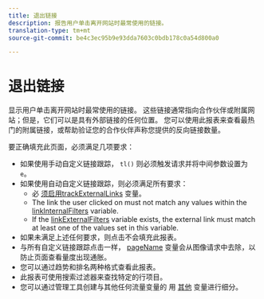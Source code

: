 ```yaml
---
title: 退出链接
description: 报告用户单击离开网站时最常使用的链接。
translation-type: tm+mt
source-git-commit: be4c3ec95b9e93dda7603c0bdb178c0a54d800a0

---
```



# 退出链接

显示用户单击离开网站时最常使用的链接。 这些链接通常指向合作伙伴或附属网站；但是，它们可以是具有外部链接的任何位置。 您可以使用此报表来查看最热门的附属链接，或帮助验证您的合作伙伴声称您提供的反向链接数量。

要正确填充此页面，必须满足几项要求：
* 如果使用手动自定义链接跟踪， `tl()` 则必须触发请求并将中间参数设置为 `e`。
* 如果使用自动自定义链接跟踪，则必须满足所有要求：
   * 必 [须启用trackExternalLinks](/help/implement/vars/config-vars/trackexternallinks.md) 变量。
   * The link the user clicked on must not match any values within the [linkInternalFilters](/help/implement/vars/config-vars/linkinternalfilters.md) variable.
   * If the [linkExternalFilters](/help/implement/vars/config-vars/linkexternalfilters.md) variable exists, the external link must match at least one of the values set in this variable.
* 如果未满足上述任何要求，则点击不会填充此报表。
* 与所有自定义链接跟踪点击一样， [pageName](/help/implement/vars/page-vars/pagename.md) 变量会从图像请求中去除，以防止页面查看量度出现通胀。
* 您可以通过趋势和排名两种格式查看此报表。
* 此报表可使用搜索过滤器来查找特定的行项目。
* 您可以通过管理工具创建与其他任何流量变量的 用 [其他](/help/analyze/reports-analytics/reports-customize/breakdowns.md) 变量进行细分。
